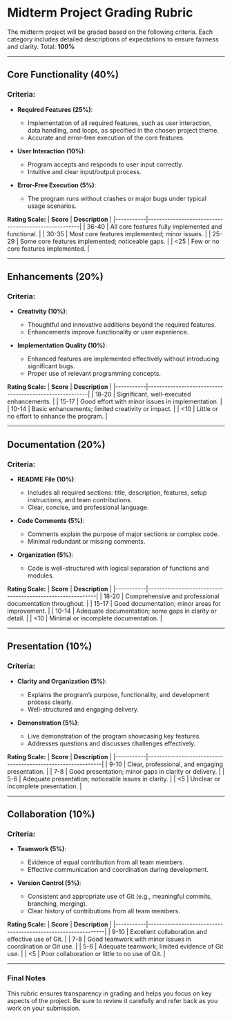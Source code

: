 # Midterm Project Grading Rubric

The midterm project will be graded based on the following criteria. Each category includes detailed descriptions of expectations to ensure fairness and clarity. Total: **100%**

---

## **Core Functionality (40%)**

### **Criteria:**
- **Required Features (25%)**:
  - Implementation of all required features, such as user interaction, data handling, and loops, as specified in the chosen project theme.
  - Accurate and error-free execution of the core features.

- **User Interaction (10%)**:
  - Program accepts and responds to user input correctly.
  - Intuitive and clear input/output process.

- **Error-Free Execution (5%)**:
  - The program runs without crashes or major bugs under typical usage scenarios.

**Rating Scale:**
| **Score** | **Description**                                     |
|-----------|-----------------------------------------------------|
| 36-40     | All core features fully implemented and functional. |
| 30-35     | Most core features implemented; minor issues.       |
| 25-29     | Some core features implemented; noticeable gaps.    |
| <25       | Few or no core features implemented.                |

---

## **Enhancements (20%)**

### **Criteria:**
- **Creativity (10%)**:
  - Thoughtful and innovative additions beyond the required features.
  - Enhancements improve functionality or user experience.

- **Implementation Quality (10%)**:
  - Enhanced features are implemented effectively without introducing significant bugs.
  - Proper use of relevant programming concepts.

**Rating Scale:**
| **Score** | **Description**                                        |
|-----------|--------------------------------------------------------|
| 18-20     | Significant, well-executed enhancements.               |
| 15-17     | Good effort with minor issues in implementation.       |
| 10-14     | Basic enhancements; limited creativity or impact.      |
| <10       | Little or no effort to enhance the program.            |

---

## **Documentation (20%)**

### **Criteria:**
- **README File (10%)**:
  - Includes all required sections: title, description, features, setup instructions, and team contributions.
  - Clear, concise, and professional language.

- **Code Comments (5%)**:
  - Comments explain the purpose of major sections or complex code.
  - Minimal redundant or missing comments.

- **Organization (5%)**:
  - Code is well-structured with logical separation of functions and modules.

**Rating Scale:**
| **Score** | **Description**                                           |
|-----------|-----------------------------------------------------------|
| 18-20     | Comprehensive and professional documentation throughout. |
| 15-17     | Good documentation; minor areas for improvement.          |
| 10-14     | Adequate documentation; some gaps in clarity or detail.    |
| <10       | Minimal or incomplete documentation.                      |

---

## **Presentation (10%)**

### **Criteria:**
- **Clarity and Organization (5%)**:
  - Explains the program’s purpose, functionality, and development process clearly.
  - Well-structured and engaging delivery.

- **Demonstration (5%)**:
  - Live demonstration of the program showcasing key features.
  - Addresses questions and discusses challenges effectively.

**Rating Scale:**
| **Score** | **Description**                                             |
|-----------|-------------------------------------------------------------|
| 9-10      | Clear, professional, and engaging presentation.             |
| 7-8       | Good presentation; minor gaps in clarity or delivery.       |
| 5-6       | Adequate presentation; noticeable issues in clarity.        |
| <5        | Unclear or incomplete presentation.                         |

---

## **Collaboration (10%)**

### **Criteria:**
- **Teamwork (5%)**:
  - Evidence of equal contribution from all team members.
  - Effective communication and coordination during development.

- **Version Control (5%)**:
  - Consistent and appropriate use of Git (e.g., meaningful commits, branching, merging).
  - Clear history of contributions from all team members.

**Rating Scale:**
| **Score** | **Description**                                              |
|-----------|--------------------------------------------------------------|
| 9-10      | Excellent collaboration and effective use of Git.            |
| 7-8       | Good teamwork with minor issues in coordination or Git use.  |
| 5-6       | Adequate teamwork; limited evidence of Git use.              |
| <5        | Poor collaboration or little to no use of Git.               |

---

### **Final Notes**
This rubric ensures transparency in grading and helps you focus on key aspects of the project. Be sure to review it carefully and refer back as you work on your submission.
